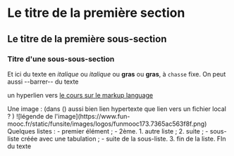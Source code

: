 # Le titre de la première section

## Le titre de la première sous-section

### Titre d'une sous-sous-section

Et ici du texte en *italique* ou _italique_ ou **gras** ou __gras__, à `chasse` fixe.
On peut aussi --barrer-- du texte

un hyperlien vers [le cours sur le markup language](https://enacit.epfl.ch/cours/markdown-pandoc/)

<!-- Commentaire --!>

Une image : (dans () aussi bien lien hypertexte que lien vers un fichier local ? )

![légende de l'image](https://www.fun-mooc.fr/static/funsite/images/logos/funmooc173.7365ac563f8f.png)

Quelques listes :

- premier élément ;
- 2ème.

1. autre liste ;
2. suite ;
  - sous-liste créée avec une tabulation ;
  - suite de la sous-liste.
3. fin de la liste.
  

FIn du texte
